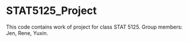 # STAT5125_Project
This code contains work of project for class STAT 5125. Group members: Jen, Rene, Yuxin. 

